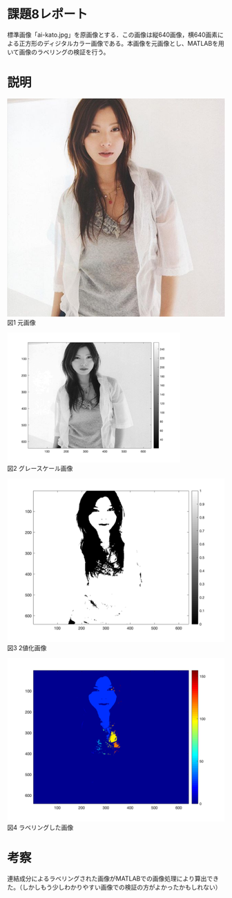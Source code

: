 # 課題8レポート
標準画像「ai-kato.jpg」を原画像とする．この画像は縦640画像，横640画素による正方形のディジタルカラー画像である。本画像を元画像とし、MATLABを用いて画像のラベリングの検証を行う。

# 説明
<img src="https://github.com/SamuraiProject/lecture_image_processing/blob/master/images/origin/ai-kato.jpg" width="800"><br />
図1 元画像 

<img src="https://github.com/SamuraiProject/lecture_image_processing/blob/master/images/kadai8/kato-ai-gs.png?raw=true" width="400"><br />
図2 グレースケール画像

<img src="https://github.com/SamuraiProject/lecture_image_processing/blob/master/images/kadai8/kato-ai-128-2chi.png" width="800"><br />
図3 2値化画像

<img src="https://github.com/SamuraiProject/lecture_image_processing/blob/master/images/kadai8/kato-ai-label.png" width="800"><br />
図4 ラベリングした画像

# 考察
連結成分によるラベリングされた画像がMATLABでの画像処理により算出できた。（しかしもう少しわかりやすい画像での検証の方がよかったかもしれない）
